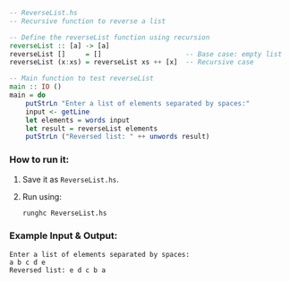 ```haskell
-- ReverseList.hs
-- Recursive function to reverse a list

-- Define the reverseList function using recursion
reverseList :: [a] -> [a]
reverseList []     = []                     -- Base case: empty list
reverseList (x:xs) = reverseList xs ++ [x]  -- Recursive case

-- Main function to test reverseList
main :: IO ()
main = do
    putStrLn "Enter a list of elements separated by spaces:"
    input <- getLine
    let elements = words input
    let result = reverseList elements
    putStrLn ("Reversed list: " ++ unwords result)
```

### How to run it:

1. Save it as `ReverseList.hs`.
2. Run using:

   ```bash
   runghc ReverseList.hs
   ```

### Example Input & Output:

```
Enter a list of elements separated by spaces:
a b c d e
Reversed list: e d c b a

